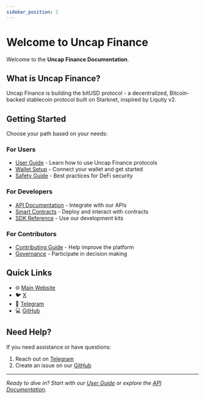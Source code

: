 ```yaml
---
sidebar_position: 1
---
```


# Welcome to Uncap Finance

Welcome to the **Uncap Finance Documentation**.

## What is Uncap Finance?

Uncap Finance is building the bitUSD protocol - a decentralized, Bitcoin-backed stablecoin protocol built on Starknet, inspired by Liquity v2.

## Getting Started

Choose your path based on your needs:

### For Users

- [User Guide](./tutorial-basics/create-a-page.md) - Learn how to use Uncap Finance protocols
- [Wallet Setup](./tutorial-basics/create-a-document.md) - Connect your wallet and get started
- [Safety Guide](./tutorial-basics/markdown-features.mdx) - Best practices for DeFi security

### For Developers

- [API Documentation](./tutorial-extras/manage-docs-versions.md) - Integrate with our APIs
- [Smart Contracts](./tutorial-extras/translate-your-site.md) - Deploy and interact with contracts
- [SDK Reference](./tutorial-extras/manage-docs-versions.md) - Use our development kits

### For Contributors

- [Contributing Guide](./tutorial-extras/translate-your-site.md) - Help improve the platform
- [Governance](./tutorial-extras/manage-docs-versions.md) - Participate in decision making

## Quick Links

- 🌐 [Main Website](https://uncap.finance)
- 🐦 [X](https://twitter.com/uncapfinance)
- 📱 [Telegram](https://t.me/antoine_argent)
- 💻 [GitHub](https://github.com/BBY-Labs/uncap-docs/)

## Need Help?

If you need assistance or have questions:

1. Reach out on [Telegram](https://t.me/antoine_argent)
2. Create an issue on our [GitHub](https://github.com/BBY-Labs/uncap-docs/)

---

_Ready to dive in? Start with our [User Guide](./tutorial-basics/create-a-page.md) or explore the [API Documentation](./tutorial-extras/manage-docs-versions.md)._
